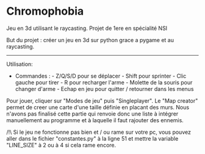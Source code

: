 # Chromophobia
Jeu en 3d utilisant le raycasting. Projet de 1ere en spécialité NSI

But du projet : créer un jeu en 3d sur python grace a pygame et au raycasting.

---------------------------

Utilisation: 

- Commandes : - Z/Q/S/D pour se déplacer
              - Shift pour sprinter
              - Clic gauche pour tirer
              - R pour recharger l'arme
              - Molette de la souris pour changer d'arme
              - Echap en jeu pour quitter / retourner dans les menus
              
Pour jouer, cliquer sur "Modes de jeu" puis "Singleplayer". Le "Map creator" permet de creer une carte d'une taille définie en placant des murs. Nous n'avons pas finalisé cette partie qui renvoie donc une liste à intégrer manuellement au programme et à laquelle il faut rajouter des ennemis.

/!\ Si le jeu ne fonctionne pas bien et / ou rame sur votre pc, vous pouvez aller dans le fichier "constantes.py" à la ligne 51 et mettre la variable "LINE_SIZE" à 2 ou à 4 si cela rame encore.
